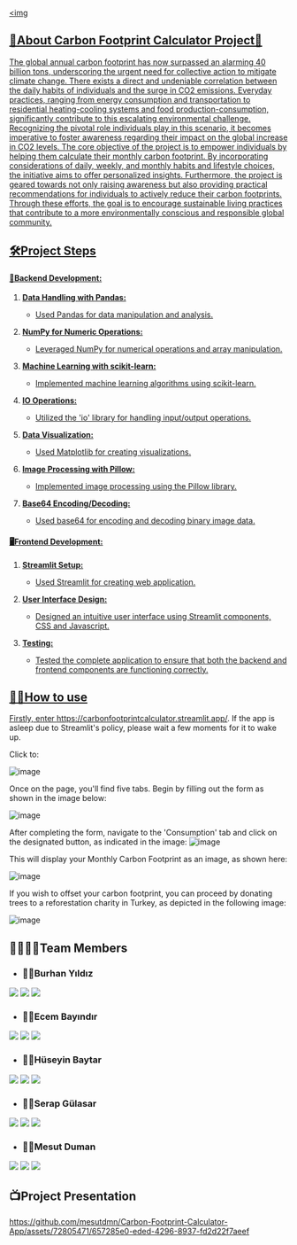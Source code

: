 
<a target="_blank" href="https://carbonfree.streamlit.app/"><img 

## 🌳About Carbon Footprint Calculator Project🌳

The global annual carbon footprint has now surpassed an alarming 40 billion tons, underscoring the urgent need for collective action to mitigate climate change. There exists a direct and undeniable correlation between the daily habits of individuals and the surge in CO2 emissions. Everyday practices, ranging from energy consumption and transportation to residential heating-cooling systems and food production-consumption, significantly contribute to this escalating environmental challenge. Recognizing the pivotal role individuals play in this scenario, it becomes imperative to foster awareness regarding their impact on the global increase in CO2 levels. The core objective of the project is to empower individuals by helping them calculate their monthly carbon footprint. By incorporating considerations of daily, weekly, and monthly habits and lifestyle choices, the initiative aims to offer personalized insights. Furthermore, the project is geared towards not only raising awareness but also providing practical recommendations for individuals to actively reduce their carbon footprints. Through these efforts, the goal is to encourage sustainable living practices that contribute to a more environmentally conscious and responsible global community.
## 🛠️Project Steps
#### 🧩Backend Development:
1. **Data Handling with Pandas:**
   - Used Pandas for data manipulation and analysis.

2. **NumPy for Numeric Operations:**
   - Leveraged NumPy for numerical operations and array manipulation.

3. **Machine Learning with scikit-learn:**
   - Implemented machine learning algorithms using scikit-learn. 

4. **IO Operations:**
   - Utilized the 'io' library for handling input/output operations. 

5. **Data Visualization:**
   - Used Matplotlib for creating visualizations.

6. **Image Processing with Pillow:**
   - Implemented image processing using the Pillow library.

7. **Base64 Encoding/Decoding:**
   - Used base64 for encoding and decoding binary image data.

#### 🖥️Frontend Development:

1. **Streamlit Setup:**
   - Used Streamlit for creating web application.

2. **User Interface Design:**
   - Designed an intuitive user interface using Streamlit components, CSS and Javascript.

3. **Testing:**
   - Tested the complete application to ensure that both the backend and frontend components are functioning correctly.

## 👩‍🏫How to use
Firstly, enter https://carbonfootprintcalculator.streamlit.app/. If the app is asleep due to Streamlit's policy, please wait a few moments for it to wake up.

Click to:

![image](https://github.com/mesutdmn/Carbon-Footprint-Calculator-App/assets/72805471/d53054cb-ea4a-4667-a635-b45e747f7cbe)

Once on the page, you'll find five tabs. Begin by filling out the form as shown in the image below:

![image](https://github.com/mesutdmn/Carbon-Footprint-Calculator-App/assets/72805471/d052317d-30d0-41bd-bf11-df4768e7e682)

After completing the form, navigate to the 'Consumption' tab and click on the designated button, as indicated in the image:
![image](https://github.com/mesutdmn/Carbon-Footprint-Calculator-App/assets/72805471/4b256b3e-36a1-47bf-8774-e14a590a528e)

This will display your Monthly Carbon Footprint as an image, as shown here:

![image](https://github.com/mesutdmn/Carbon-Footprint-Calculator-App/assets/72805471/c8368830-0c99-495e-b7a4-2c35b1910fa3)

If you wish to offset your carbon footprint, you can proceed by donating trees to a reforestation charity in Turkey, as depicted in the following image:

![image](https://github.com/mesutdmn/Carbon-Footprint-Calculator-App/assets/72805471/d582a3a0-8c76-438c-bff3-3e0f33c99141)



## 👨‍👩‍👧‍👦Team Members 

- ### 🙋‍♂️Burhan Yıldız

<a target="_blank" href="https://www.linkedin.com/in/burhanyildiz/"><img src="https://img.shields.io/badge/-LinkedIn-0077B5?style=for-the-badge&logo=Linkedin&logoColor=white"></img></a>
<a target="_blank" href="https://www.kaggle.com/yldzburhan"><img src="https://img.shields.io/badge/Kaggle-035a7d?style=for-the-badge&logo=kaggle&logoColor=white"></img></a>
<a target="_blank" href="https://medium.com/@yildizburhan"><img src="https://img.shields.io/badge/Medium-12100E?style=for-the-badge&logo=medium&logoColor=white"></img></a>


- ### 🙋‍♀️Ecem Bayındır

<a target="_blank" href="https://www.linkedin.com/in/ecembayindir/"><img src="https://img.shields.io/badge/-LinkedIn-0077B5?style=for-the-badge&logo=Linkedin&logoColor=white"></img></a>
<a target="_blank" href="https://www.kaggle.com/ecembayindir"><img src="https://img.shields.io/badge/Kaggle-035a7d?style=for-the-badge&logo=kaggle&logoColor=white"></img></a>
<a target="_blank" href="https://medium.com/@ecembayindir"><img src="https://img.shields.io/badge/Medium-12100E?style=for-the-badge&logo=medium&logoColor=white"></img></a>

- ### 🙋‍♂️Hüseyin Baytar

<a target="_blank" href="https://www.linkedin.com/in/huseyinbaytar/"><img src="https://img.shields.io/badge/-LinkedIn-0077B5?style=for-the-badge&logo=Linkedin&logoColor=white"></img></a>
<a target="_blank" href="https://www.kaggle.com/huseyinbaytar"><img src="https://img.shields.io/badge/Kaggle-035a7d?style=for-the-badge&logo=kaggle&logoColor=white"></img></a>
<a target="_blank" href="https://medium.com/@huseyinbaytar"><img src="https://img.shields.io/badge/Medium-12100E?style=for-the-badge&logo=medium&logoColor=white"></img></a>

- ### 🙋‍♀️Serap Gülasar

<a target="_blank" href="https://www.linkedin.com/in/serap-gülasar/"><img src="https://img.shields.io/badge/-LinkedIn-0077B5?style=for-the-badge&logo=Linkedin&logoColor=white"></img></a>
<a target="_blank" href="https://www.kaggle.com/serapgulasar"><img src="https://img.shields.io/badge/Kaggle-035a7d?style=for-the-badge&logo=kaggle&logoColor=white"></img></a>
<a target="_blank" href="https://medium.com/@serapgulasar99"><img src="https://img.shields.io/badge/Medium-12100E?style=for-the-badge&logo=medium&logoColor=white"></img></a>

- ### 🙋‍♂️Mesut Duman

<a target="_blank" href="https://www.linkedin.com/in/mesut-duman/"><img src="https://img.shields.io/badge/-LinkedIn-0077B5?style=for-the-badge&logo=Linkedin&logoColor=white"></img></a>
<a target="_blank" href="https://www.kaggle.com/dumanmesut"><img src="https://img.shields.io/badge/Kaggle-035a7d?style=for-the-badge&logo=kaggle&logoColor=white"></img></a>
<a target="_blank" href="https://medium.com/@dumanmesut"><img src="https://img.shields.io/badge/Medium-12100E?style=for-the-badge&logo=medium&logoColor=white"></img></a>

## 📺Project Presentation

https://github.com/mesutdmn/Carbon-Footprint-Calculator-App/assets/72805471/657285e0-eded-4296-8937-fd2d22f7aeef

